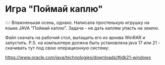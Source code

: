 # Игра "Поймай каплю"

💧💧💧
Влажненькая осень, однако.
Написала простенькую игрушку на языке JAVA "Поймай каплю".
Задача - не дать каплям упасть на землю.

Файл скачать на рабочий стол, вытащить его из архива WinRAR и запустить.
P.S. на компьютере должна быть установлена java 17 или 21 - скачивать тут под свою операционную систему:

https://www.oracle.com/java/technologies/downloads/#jdk21-windows
